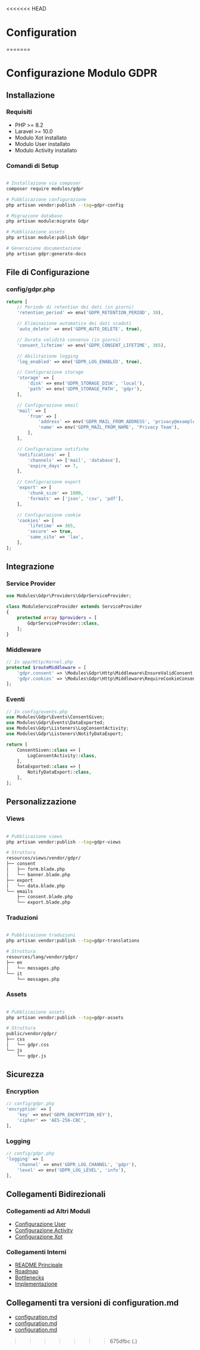 <<<<<<< HEAD
# Configuration
=======
# Configurazione Modulo GDPR

## Installazione

### Requisiti
- PHP >= 8.2
- Laravel >= 10.0
- Modulo Xot installato
- Modulo User installato
- Modulo Activity installato

### Comandi di Setup
```bash

# Installazione via composer
composer require modules/gdpr

# Pubblicazione configurazione
php artisan vendor:publish --tag=gdpr-config

# Migrazione database
php artisan module:migrate Gdpr

# Pubblicazione assets
php artisan module:publish Gdpr

# Generazione documentazione
php artisan gdpr:generate-docs
```

## File di Configurazione

### config/gdpr.php
```php
return [
    // Periodo di retention dei dati (in giorni)
    'retention_period' => env('GDPR_RETENTION_PERIOD', 30),

    // Eliminazione automatica dei dati scaduti
    'auto_delete' => env('GDPR_AUTO_DELETE', true),

    // Durata validità consenso (in giorni)
    'consent_lifetime' => env('GDPR_CONSENT_LIFETIME', 365),

    // Abilitazione logging
    'log_enabled' => env('GDPR_LOG_ENABLED', true),

    // Configurazione storage
    'storage' => [
        'disk' => env('GDPR_STORAGE_DISK', 'local'),
        'path' => env('GDPR_STORAGE_PATH', 'gdpr'),
    ],

    // Configurazione email
    'mail' => [
        'from' => [
            'address' => env('GDPR_MAIL_FROM_ADDRESS', 'privacy@example.com'),
            'name' => env('GDPR_MAIL_FROM_NAME', 'Privacy Team'),
        ],
    ],

    // Configurazione notifiche
    'notifications' => [
        'channels' => ['mail', 'database'],
        'expire_days' => 7,
    ],

    // Configurazione export
    'export' => [
        'chunk_size' => 1000,
        'formats' => ['json', 'csv', 'pdf'],
    ],

    // Configurazione cookie
    'cookies' => [
        'lifetime' => 365,
        'secure' => true,
        'same_site' => 'lax',
    ],
];
```

## Integrazione

### Service Provider
```php
use Modules\Gdpr\Providers\GdprServiceProvider;

class ModuleServiceProvider extends ServiceProvider
{
    protected array $providers = [
        GdprServiceProvider::class,
    ];
}
```

### Middleware
```php
// In app/Http/Kernel.php
protected $routeMiddleware = [
    'gdpr.consent' => \Modules\Gdpr\Http\Middleware\EnsureValidConsent::class,
    'gdpr.cookies' => \Modules\Gdpr\Http\Middleware\RequireCookieConsent::class,
];
```

### Eventi
```php
// In config/events.php
use Modules\Gdpr\Events\ConsentGiven;
use Modules\Gdpr\Events\DataExported;
use Modules\Gdpr\Listeners\LogConsentActivity;
use Modules\Gdpr\Listeners\NotifyDataExport;

return [
    ConsentGiven::class => [
        LogConsentActivity::class,
    ],
    DataExported::class => [
        NotifyDataExport::class,
    ],
];
```

## Personalizzazione

### Views
```bash

# Pubblicazione views
php artisan vendor:publish --tag=gdpr-views

# Struttura
resources/views/vendor/gdpr/
├── consent
│   ├── form.blade.php
│   └── banner.blade.php
├── export
│   └── data.blade.php
└── emails
    ├── consent.blade.php
    └── export.blade.php
```

### Traduzioni
```bash

# Pubblicazione traduzioni
php artisan vendor:publish --tag=gdpr-translations

# Struttura
resources/lang/vendor/gdpr/
├── en
│   └── messages.php
└── it
    └── messages.php
```

### Assets
```bash

# Pubblicazione assets
php artisan vendor:publish --tag=gdpr-assets

# Struttura
public/vendor/gdpr/
├── css
│   └── gdpr.css
└── js
    └── gdpr.js
```

## Sicurezza

### Encryption
```php
// config/gdpr.php
'encryption' => [
    'key' => env('GDPR_ENCRYPTION_KEY'),
    'cipher' => 'AES-256-CBC',
],
```

### Logging
```php
// config/gdpr.php
'logging' => [
    'channel' => env('GDPR_LOG_CHANNEL', 'gdpr'),
    'level' => env('GDPR_LOG_LEVEL', 'info'),
],
```

## Collegamenti Bidirezionali

### Collegamenti ad Altri Moduli
- [Configurazione User](../User/docs/configuration.md)
- [Configurazione Activity](../Activity/docs/configuration.md)
- [Configurazione Xot](../Xot/docs/configuration.md)

### Collegamenti Interni
- [README Principale](./README.md)
- [Roadmap](./roadmap.md)
- [Bottlenecks](./bottlenecks.md)
- [Implementazione](./implementation.md) 

## Collegamenti tra versioni di configuration.md
* [configuration.md](../../../../docs/configuration.md)
* [configuration.md](../../Xot/docs/configuration.md)
* [configuration.md](../../Cms/docs/configuration.md)

>>>>>>> 675dfbc (.)
